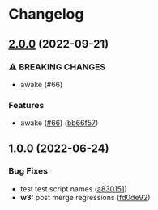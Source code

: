 # Changelog

## [2.0.0](https://github.com/web3-storage/ucan-protocol/compare/sigv4-v1.0.0...sigv4-v2.0.0) (2022-09-21)


### ⚠ BREAKING CHANGES

* awake (#66)

### Features

* awake ([#66](https://github.com/web3-storage/ucan-protocol/issues/66)) ([bb66f57](https://github.com/web3-storage/ucan-protocol/commit/bb66f5772049e3363a753ea5b336c2fa1e42911e))

## 1.0.0 (2022-06-24)


### Bug Fixes

* test test script names ([a830151](https://www.github.com/web3-storage/ucanto/commit/a8301516104a7b04240cf90f480b89c08dfcd585))
* **w3:** post merge regressions ([fd0de92](https://www.github.com/web3-storage/ucanto/commit/fd0de924b2a5f3534480c2307264076e482df7bd))
